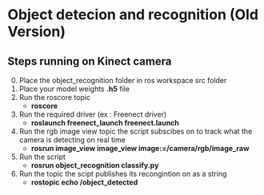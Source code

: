 
# Object detecion and recognition (Old Version)

## Steps running on Kinect camera

0. Place the object_recognition folder in ros workspace src folder
1. Place your model weights **.h5** file
2. Run the roscore topic
   - **roscore**
3. Run the required driver (ex : Freenect driver)
   - **roslaunch freenect_launch freenect.launch**
4. Run the rgb image view topic the script subscibes on to track what the camera is detecting on real time
   - **rosrun image_view image_view image:=/camera/rgb/image_raw**
5. Run the script
   - **rosrun object_recognition classify.py**
6. Run the topic the scipt publishes its recongintion on as a string
   - **rostopic echo /object_detected**
  
